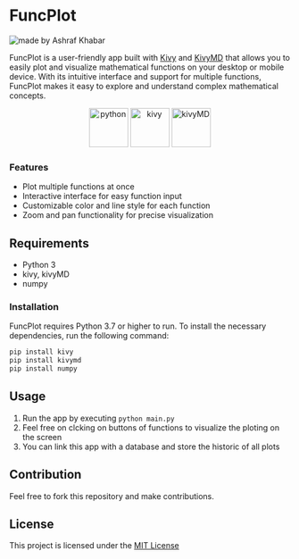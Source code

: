 # FuncPlot
 
<img src="https://img.shields.io/badge/Made%20by-Ashraf%20Khabar-blue" alt="made by Ashraf Khabar">

FuncPlot is a user-friendly app built with [Kivy](https://kivy.org/) and [KivyMD](https://kivymd.readthedocs.io/) that allows you to easily plot and visualize mathematical functions on your desktop or mobile device. With its intuitive interface and support for multiple functions, FuncPlot makes it easy to explore and understand complex mathematical concepts.

<p align="center">
  <a href="https://nodejs.org/en/"> <img src="https://upload.wikimedia.org/wikipedia/commons/thumb/f/f8/Python_logo_and_wordmark.svg/1280px-Python_logo_and_wordmark.svg.png" alt="python" height="70"></a>
  <a href="https://expressjs.com"> <img src="[https://upload.wikimedia.org/wikipedia/commons/5/58/Kivy_logo.png](https://images-wixmp-ed30a86b8c4ca887773594c2.wixmp.com/f/66519f51-60cb-44dd-bdd5-841d48ec24f5/d6nstjm-fc6b966d-9e5e-43e3-91ec-0538ea21929d.png?token=eyJ0eXAiOiJKV1QiLCJhbGciOiJIUzI1NiJ9.eyJzdWIiOiJ1cm46YXBwOjdlMGQxODg5ODIyNjQzNzNhNWYwZDQxNWVhMGQyNmUwIiwiaXNzIjoidXJuOmFwcDo3ZTBkMTg4OTgyMjY0MzczYTVmMGQ0MTVlYTBkMjZlMCIsIm9iaiI6W1t7InBhdGgiOiJcL2ZcLzY2NTE5ZjUxLTYwY2ItNDRkZC1iZGQ1LTg0MWQ0OGVjMjRmNVwvZDZuc3RqbS1mYzZiOTY2ZC05ZTVlLTQzZTMtOTFlYy0wNTM4ZWEyMTkyOWQucG5nIn1dXSwiYXVkIjpbInVybjpzZXJ2aWNlOmZpbGUuZG93bmxvYWQiXX0.h8G7_kV9UzogJmM_dR0y-n1D0dyJgVyc6PF54s8ydGk)" alt="kivy" height="70"></a>
  <a href="https://expressjs.com"> <img src="https://avatars.githubusercontent.com/u/12729247?s=200&v=4" alt="kivyMD" height="70"></a>
</p>

### Features
- Plot multiple functions at once
- Interactive interface for easy function input
- Customizable color and line style for each function
- Zoom and pan functionality for precise visualization

## Requirements
- Python 3
- kivy, kivyMD
- numpy

### Installation
FuncPlot requires Python 3.7 or higher to run. To install the necessary dependencies, run the following command:
```bash
pip install kivy
pip install kivymd
pip install numpy
```
## Usage
1. Run the app by executing `python main.py`
3. Feel free on clcking on buttons of functions to visualize the ploting on the screen
4. You can link this app with a database and store the historic of all plots

## Contribution
Feel free to fork this repository and make contributions.

## License
This project is licensed under the [MIT License](https://opensource.org/licenses/MIT)

